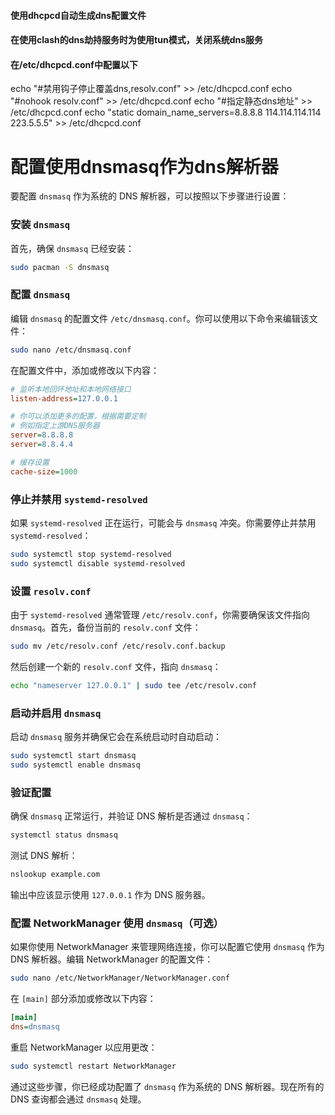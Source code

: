 
#### 使用dhcpcd自动生成dns配置文件

#### 在使用clash的dns劫持服务时为使用tun模式，关闭系统dns服务


#### 在/etc/dhcpcd.conf中配置以下
echo "#禁用钩子停止覆盖dns,resolv.conf" >> /etc/dhcpcd.conf
echo "#nohook resolv.conf" >> /etc/dhcpcd.conf
echo "#指定静态dns地址" >> /etc/dhcpcd.conf
echo "static domain_name_servers=8.8.8.8 114.114.114.114 223.5.5.5" >> /etc/dhcpcd.conf


# 配置使用dnsmasq作为dns解析器
要配置 `dnsmasq` 作为系统的 DNS 解析器，可以按照以下步骤进行设置：

### 安装 `dnsmasq`

首先，确保 `dnsmasq` 已经安装：

```bash
sudo pacman -S dnsmasq
```

### 配置 `dnsmasq`

编辑 `dnsmasq` 的配置文件 `/etc/dnsmasq.conf`。你可以使用以下命令来编辑该文件：

```bash
sudo nano /etc/dnsmasq.conf
```

在配置文件中，添加或修改以下内容：

```ini
# 监听本地回环地址和本地网络接口
listen-address=127.0.0.1

# 你可以添加更多的配置，根据需要定制
# 例如指定上游DNS服务器
server=8.8.8.8
server=8.8.4.4

# 缓存设置
cache-size=1000
```

### 停止并禁用 `systemd-resolved`

如果 `systemd-resolved` 正在运行，可能会与 `dnsmasq` 冲突。你需要停止并禁用 `systemd-resolved`：

```bash
sudo systemctl stop systemd-resolved
sudo systemctl disable systemd-resolved
```

### 设置 `resolv.conf`

由于 `systemd-resolved` 通常管理 `/etc/resolv.conf`，你需要确保该文件指向 `dnsmasq`。首先，备份当前的 `resolv.conf` 文件：

```bash
sudo mv /etc/resolv.conf /etc/resolv.conf.backup
```

然后创建一个新的 `resolv.conf` 文件，指向 `dnsmasq`：

```bash
echo "nameserver 127.0.0.1" | sudo tee /etc/resolv.conf
```

### 启动并启用 `dnsmasq`

启动 `dnsmasq` 服务并确保它会在系统启动时自动启动：

```bash
sudo systemctl start dnsmasq
sudo systemctl enable dnsmasq
```

### 验证配置

确保 `dnsmasq` 正常运行，并验证 DNS 解析是否通过 `dnsmasq`：

```bash
systemctl status dnsmasq
```

测试 DNS 解析：

```bash
nslookup example.com
```

输出中应该显示使用 `127.0.0.1` 作为 DNS 服务器。

### 配置 NetworkManager 使用 `dnsmasq`（可选）

如果你使用 NetworkManager 来管理网络连接，你可以配置它使用 `dnsmasq` 作为 DNS 解析器。编辑 NetworkManager 的配置文件：

```bash
sudo nano /etc/NetworkManager/NetworkManager.conf
```

在 `[main]` 部分添加或修改以下内容：

```ini
[main]
dns=dnsmasq
```

重启 NetworkManager 以应用更改：

```bash
sudo systemctl restart NetworkManager
```

通过这些步骤，你已经成功配置了 `dnsmasq` 作为系统的 DNS 解析器。现在所有的 DNS 查询都会通过 `dnsmasq` 处理。